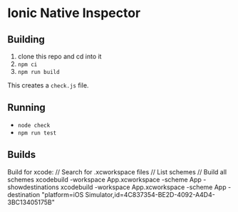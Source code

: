 # Ionic Native Inspector

## Building

1. clone this repo and cd into it
1. `npm ci`
1. `npm run build`

This creates a `check.js` file.

## Running

- `node check`
- `npm run test`


## Builds
Build for xcode:
// Search for .xcworkspace files
// List schemes
// Build all schemes
xcodebuild -workspace App.xcworkspace -scheme App -showdestinations
xcodebuild -workspace App.xcworkspace -scheme App -destination "platform=iOS Simulator,id=4C837354-BE2D-4092-A4D4-3BC13405175B"  